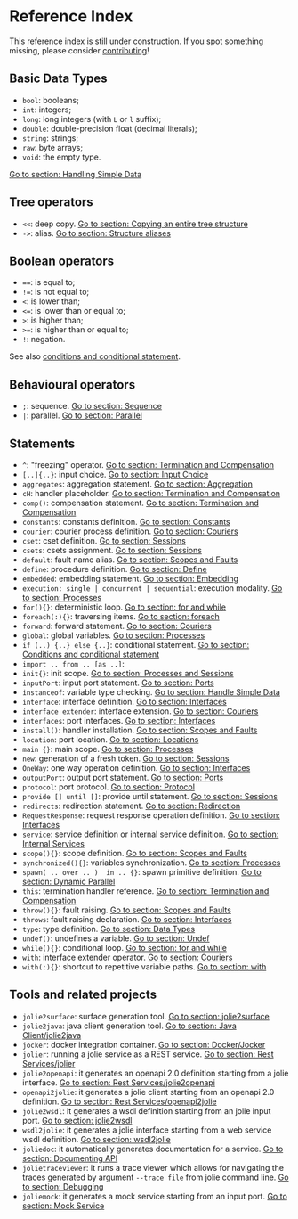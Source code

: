 # Reference Index

This reference index is still under construction. If you spot something missing, please consider [contributing](https://github.com/jolie/docs/blob/master/reference_index.md)!

## Basic Data Types

* `bool`: booleans;
* `int`: integers;
* `long`: long integers \(with `L` or `l` suffix\);
* `double`: double-precision float \(decimal literals\);
* `string`: strings;
* `raw`: byte arrays;
* `void`: the empty type.

[Go to section: Handling Simple Data](language-tools-and-standard-library/basics/handling-simple-data/README.md)

## Tree operators

* `<<`: deep copy. [Go to section: Copying an entire tree structure](language-tools-and-standard-library/basics/data-structures/README.md#copying-an-entire-tree-structure)
* `->`: alias. [Go to section: Structure aliases](language-tools-and-standard-library/basics/data-structures/README.md#structures-aliases)

## Boolean operators

* `==`: is equal to;
* `!=`: is not equal to;
* `<`: is lower than;
* `<=`: is lower than or equal to;
* `>`: is higher than;
* `>=`: is higher than or equal to;
* `!`: negation.

See also [conditions and conditional statement](language-tools-and-standard-library/basics/composing-statements/README.md#conditions-and-conditional-statement).

## Behavioural operators

* `;`: sequence. [Go to section: Sequence](language-tools-and-standard-library/basics/composing-statements/README.md#sequence)
* `|`: parallel. [Go to section: Parallel](language-tools-and-standard-library/basics/composing-statements/README.md#parallel)

## Statements

* `^`: "freezing" operator. [Go to section: Termination and Compensation](language-tools-and-standard-library/basics/fault-handling/termination-and-compensation/README.md#installation-time-variable-evaluation)
* `[..]{..}`: input choice. [Go to section: Input Choice](language-tools-and-standard-library/basics/composing-statements/README.md#input-choice)
* `aggregates`: aggregation statement. [Go to section: Aggregation](language-tools-and-standard-library/architectural-composition/aggregation/README.md)
* `cH`: handler placeholder. [Go to section: Termination and Compensation](language-tools-and-standard-library/basics/fault-handling/termination-and-compensation/README.md)
* `comp()`: compensation statement. [Go to section: Termination and Compensation](language-tools-and-standard-library/basics/fault-handling/termination-and-compensation/README.md)
* `constants`: constants definition. [Go to section: Constants](language-tools-and-standard-library/basics/constants/README.md)
* `courier`: courier process definition. [Go to section: Couriers](language-tools-and-standard-library/architectural-composition/couriers/README.md)
* `cset`: cset definition. [Go to section: Sessions](language-tools-and-standard-library/basics/processes-and-sessions/sessions/README.md)
* `csets`: csets assignment. [Go to section: Sessions](language-tools-and-standard-library/basics/processes-and-sessions/sessions/README.md)
* `default`: fault name alias. [Go to section: Scopes and Faults](language-tools-and-standard-library/basics/fault-handling/scopes-and-faults/README.md#accessing-a-fault-caught-in-a-scope-the-alias-default)
* `define`: procedure definition. [Go to section: Define](language-tools-and-standard-library/basics/procedures/README.md)
* `embedded`: embedding statement. [Go to section: Embedding](language-tools-and-standard-library/architectural-composition/embedding/README.md)
* `execution: single | concurrent | sequential`: execution modality. [Go to section: Processes](language-tools-and-standard-library/basics/processes-and-sessions/processes/README.md)
* `for(){}`: deterministic loop. [Go to section: for and while](language-tools-and-standard-library/basics/composing-statements/README.md#for-and-while)
* `foreach(:){}`: traversing items. [Go to section: foreach](language-tools-and-standard-library/basics/data-structures/README.md#foreach-traversing-items)
* `forward`: forward statement. [Go to section: Couriers](language-tools-and-standard-library/architectural-composition/couriers/README.md#the-statement-forward)
* `global`: global variables. [Go to section: Processes](language-tools-and-standard-library/basics/processes-and-sessions/processes/README.md)
* `if (..) {..} else {..}`: conditional statement. [Go to section: Conditions and conditional statement](language-tools-and-standard-library/basics/composing-statements/README.md#conditions-and-conditional-statement)
* `import .. from .. [as ..]`:
* `init{}`: init scope. [Go to section: Processes and Sessions](language-tools-and-standard-library/basics/processes-and-sessions/processes/README.md)
* `inputPort`: input port statement. [Go to section: Ports](language-tools-and-standard-library/basics/ports/README.md)
* `instanceof`: variable type checking. [Go to section: Handle Simple Data](language-tools-and-standard-library/basics/handling_simple_data.md#runtime-type-checking-of-a-variable-instanceof)
* `interface`: interface definition. [Go to section: Interfaces](language-tools-and-standard-library/basics/interfaces/)
* `interface extender`: interface extension. [Go to section: Couriers](language-tools-and-standard-library/architectural-composition/couriers/README.md#interface-extension)
* `interfaces`: port interfaces. [Go to section: Interfaces](language-tools-and-standard-library/basics/interfaces/README.md)
* `install()`: handler installation. [Go to section: Scopes and Faults](language-tools-and-standard-library/basics/fault-handling/scopes-and-faults/README.md#fault-handlers-the-primitive-install)
* `location`: port location. [Go to section: Locations](language-tools-and-standard-library/locations/README.md)
* `main {}`: main scope. [Go to section: Processes](language-tools-and-standard-library/basics/processes-and-sessions/processes/README.md)
* `new`: generation of a fresh token. [Go to section: Sessions](language-tools-and-standard-library/basics/processes-and-sessions/sessions/README.md)
* `OneWay`: one way operation definition. [Go to section: Interfaces](language-tools-and-standard-library/basics/interfaces/README.md)
* `outputPort`: output port statement. [Go to section: Ports](language-tools-and-standard-library/basics/ports/README.md)
* `protocol`: port protocol. [Go to section: Protocol](language-tools-and-standard-library/protocols/README.md)
* `provide [] until []`: provide until statement. [Go to section: Sessions](language-tools-and-standard-library/basics/processes-and-sessions/sessions/README.md#the-provide-until-statement)
* `redirects`: redirection statement. [Go to section: Redirection](language-tools-and-standard-library/architectural-composition/redirection/README.md)
* `RequestResponse`: request response operation definition. [Go to section: Interfaces](language-tools-and-standard-library/basics/interfaces/README.md)
* `service`: service definition or internal service definition. [Go to section: Internal Services](language-tools-and-standard-library/architectural-composition/internal-services/README.md)
* `scope(){}`: scope definition. [Go to section: Scopes and Faults](language-tools-and-standard-library/basics/fault-handling/scopes-and-faults/README.md)
* `synchronized(){}`: variables synchronization. [Go to section: Processes](language-tools-and-standard-library/basics/processes-and-sessions/processes/README.md)
* `spawn( .. over .. )  in .. {}`: spawn primitive definition. [Go to section: Dynamic Parallel](language-tools-and-standard-library/basics/dynamic-parallel/README.md)
* `this`: termination handler reference. [Go to section: Termination and Compensation](language-tools-and-standard-library/basics/fault-handling/termination-and-compensation/README.md)
* `throw(){}`: fault raising. [Go to section: Scopes and Faults](language-tools-and-standard-library/basics/fault-handling/scopes-and-faults/README.md)
* `throws`: fault raising declaration. [Go to section: Interfaces](language-tools-and-standard-library/basics/interfaces/README.md#declarations-of-faults-the-statement-throws)
* `type`: type definition. [Go to section: Data Types](language-tools-and-standard-library/basics/data-types/README.md)
* `undef()`: undefines a variable. [Go to section: Undef](language-tools-and-standard-library/basics/data-structures/README.md#undef-erasing-tree-structures)
* `while(){}`: conditional loop. [Go to section: for and while](language-tools-and-standard-library/basics/composing-statements/README.md#for-and-while)
* `with`: interface extender operator. [Go to section: Couriers](language-tools-and-standard-library/architectural-composition/couriers/README.md#interface-extension)
* `with(:){}`: shortcut to repetitive variable paths. [Go to section: with](language-tools-and-standard-library/basics/data-structures/README.md#with-a-shortcut-to-repetitive-variable-paths)

## Tools and related projects

* `jolie2surface`: surface generation tool. [Go to section: jolie2surface](language-tools-and-standard-library/architectural-composition/aggregation/README.md#jolie2surface)
* `jolie2java`: java client generation tool. [Go to section: Java Client/jolie2java](language-tools-and-standard-library/technology-integration/java/javaclient/README.md#jolie2java)
* `jocker`: docker integration container. [Go to section: Docker/Jocker](language-tools-and-standard-library/containerization/docker/jocker/README.md)
* `jolier`: running a jolie service as a REST service. [Go to section: Rest Services/jolier](language-tools-and-standard-library/rest/jolier/README.md)
* `jolie2openapi`: it generates an openapi 2.0 definition starting from a jolie interface. [Go to section: Rest Services/jolie2openapi](language-tools-and-standard-library/rest/jolie2openapi/README.md)
* `openapi2jolie`: it generates a jolie client starting from an openapi 2.0 definition. [Go to section: Rest Services/openapi2jolie](language-tools-and-standard-library/rest/openapi2jolie/README.md)
* `jolie2wsdl`: it generates a wsdl definition starting from an jolie input port. [Go to section: jolie2wsdl](language-tools-and-standard-library/web-services/jolie2wsdl/README.md)
* `wsdl2jolie`: it generates a jolie interface starting from a web service wsdl definition. [Go to section: wsdl2jolie](language-tools-and-standard-library/web-services/wsdl2jolie/README.md)
* `joliedoc`: it automatically generates documentation for a service. [Go to section: Documenting API](language-tools-and-standard-library/documenting-api/README.md)
* `jolietraceviewer`: it runs a trace viewer which allows for navigating the traces generated by argument `--trace file` from jolie command line. [Go to section: Debugging](language-tools-and-standard-library/debug-and-tracing/README.md#jolie-trace-viewer)
* `joliemock`: it generates a mock service starting from an input port. [Go to section: Mock Service](language-tools-and-standard-library/mock-services/README.md)
